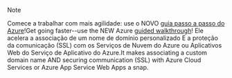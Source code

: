 
> [!NOTE]
> <span data-ttu-id="dd05a-101">Comece a trabalhar com mais agilidade: use o NOVO [guia passo a passo do Azure](http://support.microsoft.com/kb/2990804)!</span><span class="sxs-lookup"><span data-stu-id="dd05a-101">Get going faster--use the NEW Azure [guided walkthrough](http://support.microsoft.com/kb/2990804)!</span></span>  <span data-ttu-id="dd05a-102">Ele acelera a associação de um nome de domínio personalizado E a proteção da comunicação (SSL) com os Serviços de Nuvem do Azure ou Aplicativos Web do Serviço de Aplicativo do Azure.</span><span class="sxs-lookup"><span data-stu-id="dd05a-102">It makes associating a custom domain name AND securing communication (SSL) with Azure Cloud Services or Azure App Service Web Apps a snap.</span></span>
> 
> 

